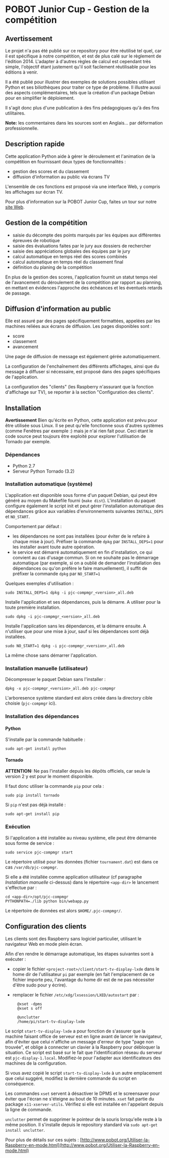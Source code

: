 POBOT Junior Cup - Gestion de la compétition
============================================

Avertissement
-------------

Le projet n'a pas été publié sur ce repository pour être réutilisé tel quel, car il est spécifique à notre
compétition, et est de plus calé sur le règlement de l'édition 2014. L'adapter à d'autres règles de calcul est
cependant très simple, l'objectif étant justement qu'il soit facilement réutilisable pour les éditions à venir.

Il a été publié pour illustrer des exemples de solutions possibles utilisant Python et ses biliothèques pour traiter
ce type de problème. Il illustre aussi des aspects complémentaires, tels que la création d'un package Debian pour
en simplifier le déploiement.

Il s'agit donc plus d'une publication à des fins pédagogiques qu'à des fins utilitaires.

**Note:** les commentaires dans les sources sont en Anglais... par déformation professionnelle.


Description rapide
------------------

Cette application Python aide à gérer le déroulement et l'animation de la compétition en fournissant
deux types de fonctionnalités :

* gestion des scores et du classement
* diffusion d'information au public via écrans TV

L'ensemble de ces fonctions est proposé via une interface Web, y compris les affichages sur écran TV.

Pour plus d'information sur la POBOT Junior Cup, faites un tour sur notre
[site Web](http://www.pobot.org/-POBOT-Junior-Cup-.html).

Gestion de la compétition
-------------------------

* saisie du décompte des points marqués par les équipes aux différentes épreuves de robotique
* saisie des évaluations faites par le jury aux dossiers de rechercher
* saisie des appréciations globales des équipes par le jury
* calcul automatique en temps réel des scores combinés
* calcul automatique en temps réel du classement final
* définition du planing de la compétition

En plus de la gestion des scores, l'application fournit un statut temps réel de l'avancement du déroulement
de la compétition par rapport au planning, en mettant en évidences l'approche des échéances et les éventuels
retards de passage.

Diffusion d'information au public
---------------------------------

Elle est assuré par des pages spécifiquement formattées, appelées par les machines reliées aux écrans de diffusion.
Les pages disponibles sont :
* score
* classement
* avancement

Une page de diffusion de message est également gérée automatiquement.

La configuration de l'enchaînement des différents affichages, ainsi que du message à diffuser si nécessaire,
est proposé dans des pages spécifiques de l'application.

La configuration des "clients" (les Raspberry n'assurant que la fonction d'affichage sur TV), se reporter à la section
"Configuration des clients".

Installation
------------

**Avertissement** Bien qu'écrite en Python, cette application est prévu pour être utilisée sous Linux. Il se peut
qu'elle fonctionne sous d'autres systèmes (comme Fenêtres par exemple :) mais je n'ai rien fait pour. Ceci étant le
code source peut toujours être exploité pour explorer l'utilisation de Tornado par exemple.

### Dépendances

* Python 2.7
* Serveur Python Tornado (3.2)

### Installation automatique (système)

L'application est disponible sous forme d'un paquet Debian, qui peut être généré au moyen du Makefile fourni
(`make dist`). L'installation du paquet configure également le script init et peut gérer
l'installation automatique des dépendances grâce aux variables d'environnements suivantes `INSTALL_DEPS` et
`NO_START`.

Comportement par défaut :

* les dépendances ne sont pas installées (pour éviter de le refaire à chaque mise à jour). Préfixer la commande `dpkg`
par `INSTALL_DEPS=1` pour les installer avant toute autre opération.
* le service est démarré automatiquement en fin d'installation, ce qui convient au cas d'usage
commun. Si on ne souhaite pas le démarrage automatique (par exemple, si on a oublié de demander l'installation
des dépendances ou qu'on préfère le faire manuellement), il suffit de préfixer la commande `dpkg` par `NO_START=1`

Quelques exemples d'utilisation :

    sudo INSTALL_DEPS=1 dpkg -i pjc-compmgr_<version>_all.deb
Installe l'application et ses dépendances, puis la démarre. A utiliser pour la toute première installation.

    sudo dpkg -i pjc-compmgr_<version>_all.deb
Installe l'application sans les dépendances, et la démarre ensuite. A n'utiliser que pour une mise à jour, sauf si
les dépendances sont déjà installées.

    sudo NO_START=1 dpkg -i pjc-compmgr_<version>_all.deb
La même chose sans démarrer l'application.


### Installation manuelle (utilisateur)

Décompresser le paquet Debian sans l'installer :

    dpkg -x pjc-compmgr_<version>_all.deb pjc-compmgr

L'arboresence système standard est alors créée dans la directory cible choisie (`pjc-compmgr` ici).

### Installation des dépendances

#### Python

S'installe par la commande habituelle :

    sudo apt-get install python

#### Tornado

**ATTENTION:** Ne pas l'installer depuis les dépôts officiels, car seule la version 2 y est pour le moment
disponible.

Il faut donc utiliser la commande `pip` pour cela :

    sudo pip install tornado

Si `pip` n'est pas déjà installé :

    sudo apt-get install pip

### Exécution

Si l'application a été installée au niveau système, elle peut être démarrée sous forme de service :

    sudo service pjc-compmgr start

Le répertoire utilisé pour les données (fichier `tournament.dat`) est dans ce cas `/var/db/pjc-compmgr`.

Si elle a été installée comme application utilisateur (cf paragraphe *Installation manuelle* ci-dessus) dans le
répertoire `<app-dir>` le lancement s'effectue par :

    cd <app-dir>/opt/pjc-compmgr
    PYTHONPATH=./lib python bin/webapp.py

Le répertoire de données est alors `$HOME/.pjc-compmgr/`.

Configuration des clients
-------------------------

Les clients sont des Raspberry sans logiciel particulier, utilisant le navigateur Web en mode plein écran.

Afin d'en rendre le démarrage automatique, les étapes suivantes sont à exécuter :

* copier le fichier `<project-root>/client/start-tv-display-lxde` dans le home dir de l'utilisateur `pi` par exemple (en fait
l'emplacement de ce fichier importe peu, l'avantage du home dir est de ne pas nécessiter d'être sudo pour y écrire).

* remplacer le fichier `/etc/xdg/lxsession/LXED/autostart` par :

        @xset -dpms
        @xset s off

        @unclutter
        /home/pi/start-tv-display-lxde

Le script `start-tv-display-lxde` a pour fonction de s'assurer que la machine faisant office de serveur est en ligne
avant de lancer le navigateur, afin d'éviter que celui n'affiche un message d'erreur de type "page non trouvée", et
oblige à connecter un clavier à la Raspberry pour débloquer la situation. Ce script est basé sur le fait que
l'identification réseau du serveur est `pjc-display-1.local`. Modifiez-le pour l'adapter aux identificateurs des
machines de la configuration.

Si vous avez copié le script `start-tv-display-lxde` à un autre emplacement que celui suggéré, modifiez la dernière
commande du script en conséquence.

Les commandes `xset` servent à désactiver le DPMS et le screensaver pour éviter que l'écran ne s'éteigne au bout de
10 minutes. `xset` fait partie du package `x11-xserver-utils`. Vérifiez si elle est installée en l'appelant depuis la
ligne de commande.

`unclutter` permet de supprimer le pointeur de la souris lorsqu'elle reste à la même position. Il s'installe depuis
le repository standard via `sudo apt-get install unclutter`.

Pour plus de détails sur ces sujets : [http://www.pobot.org/Utiliser-la-Raspberry-en-mode.html](http://www.pobot.org/Utiliser-la-Raspberry-en-mode.html)
